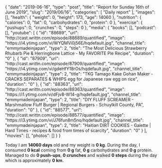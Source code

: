 {
    "date": "2019-06-16",
    "type": "post",
    "title": "Report for Sunday 16th of June 2019",
    "slug": "2019\/06\/16",
    "categories": [
        "Daily report"
    ],
    "images": [],
    "health": {
        "weight": 0,
        "height": 173,
        "age": 14060
    },
    "nutrition": {
        "calories": 0,
        "fat": 0,
        "carbohydrates": 0,
        "protein": 0
    },
    "exercise": {
        "pushups": 0,
        "crunches": 0,
        "steps": 0
    },
    "media": {
        "books": [],
        "podcast": [],
        "youtube": [
            {
                "id": "88689",
                "url": "http:\/\/cast.writtn.com\/episode\/88689\/quantified",
                "image": "https:\/\/i4.ytimg.com\/vi\/WYQMVi0j56E\/hqdefault.jpg",
                "channel_title": "emmymadeinjapan",
                "type": 2,
                "title": "The Most Delicious Strawberry Rhubarb Pie & Herringbone Lattice - My FAVORITE Pie Recipe",
                "duration": "0"
            },
            {
                "id": "87909",
                "url": "http:\/\/cast.writtn.com\/episode\/87909\/quantified",
                "image": "https:\/\/i4.ytimg.com\/vi\/gdeHfY18rOs\/hqdefault.jpg",
                "channel_title": "emmymadeinjapan",
                "type": 2,
                "title": "TKG Tamago Kake Gohan Maker - CRACKS SEPARATES & WHIPS egg for Japanese raw egg on rice",
                "duration": "0"
            },
            {
                "id": "88363",
                "url": "http:\/\/cast.writtn.com\/episode\/88363\/quantified",
                "image": "https:\/\/i1.ytimg.com\/vi\/dFjv8-W14-g\/hqdefault.jpg",
                "channel_title": "emmymadeinjapan",
                "type": 2,
                "title": "DIY FLUFF SCREAMER - Marshmallow Fluff Burger | Regional Burgers - Schuylkill County, PA",
                "duration": "0"
            },
            {
                "id": "88577",
                "url": "http:\/\/cast.writtn.com\/episode\/88577\/quantified",
                "image": "https:\/\/i3.ytimg.com\/vi\/J76fun8m5no\/hqdefault.jpg",
                "channel_title": "emmymadeinjapan",
                "type": 2,
                "title": "Haitian DIRT COOKIES - Galette | Hard Times - recipes & food from times of scarcity",
                "duration": "0"
            }
        ],
        "movies": [],
        "photos": []
    }
}

Today I am <strong>14060 days</strong> old and my weight is <strong>0 kg</strong>. During the day, I consumed <strong>0 kcal</strong> coming from <strong>0 g</strong> fat, <strong>0 g</strong> carbohydrates and <strong>0 g</strong> protein. Managed to do <strong>0 push-ups</strong>, <strong>0 crunches</strong> and walked <strong>0 steps</strong> during the day which is approximately <strong>0 km</strong>.